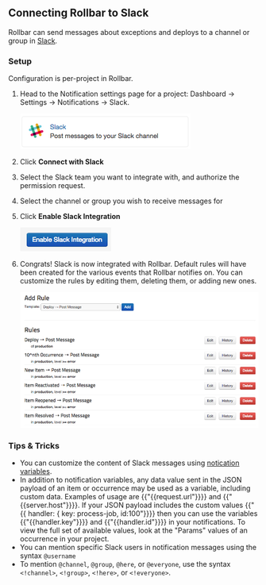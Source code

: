 ## Connecting Rollbar to Slack

Rollbar can send messages about exceptions and deploys to a channel or
group in [Slack](https://slack.com/).

### Setup

Configuration is per-project in Rollbar.

1.  Head to the Notification settings page for a project: Dashboard ->
    Settings -> Notifications -> Slack.

    ![](../images/tools/slack/channel.png)

2.  Click **Connect with Slack**

3.  Select the Slack team you want to integrate with, and authorize the
    permission request.

4.  Select the channel or group you wish to receive messages for

5.  Click **Enable Slack Integration**

    ![](../images/tools/slack/enable.png)

6.  Congrats! Slack is now integrated with Rollbar. Default rules will
    have been created for the various events that Rollbar notifies on.
    You can customize the rules by editing them, deleting them, or
    adding new ones.

    ![](../images/tools/slack/add-rule.png)

### Tips & Tricks

* You can customize the content of Slack messages using [notication variables](/docs/notification-variables/).
* In addition to notification variables, any data value sent in the JSON payload of an item or occurrence may be used as a variable, including custom data. Examples of usage are {{"{{request.url"}}}} and {{"{{server.host"}}}}. If your JSON payload includes the custom values {{"{{ handler: { key: process-job, id:100"}}}} then you can use the variables {{"{{handler.key"}}}} and {{"{{handler.id"}}}} in your notifications. To view the full set of available values, look at the "Params" values of an occurrence in your project.
* You can mention specific Slack users in notification messages using the syntax `@username`
* To mention `@channel`, `@group`, `@here`, or `@everyone`, use the syntax `<!channel>`, `<!group>`, `<!here>`, or `<!everyone>`.
